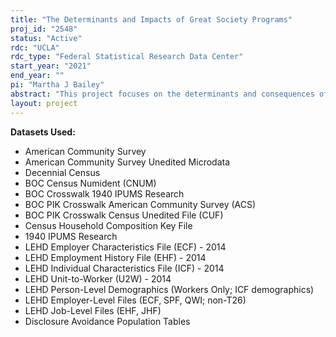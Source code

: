 ```yaml
---
title: "The Determinants and Impacts of Great Society Programs"
proj_id: "2548"
status: "Active"
rdc: "UCLA"
rdc_type: "Federal Statistical Research Data Center"
start_year: "2021"
end_year: ""
pi: "Martha J Bailey"
abstract: "This project focuses on the determinants and consequences of Great Society era programs, which were both local in nature and interacted with local economic, social, and demographic conditions. This project requests the use of Protected Information Keys (PIKs) to link the NUMIDENT and LEHD files to the 1940 and 2000 Decennial Censuses and 1996-2024 American Community Surveys. This PIK-linkage allows us to study both how public policies originating in the Great Society era respond to economic conditions and disparities as well as how these disparities and policies have affected long-term population outcomes and population dynamics."
layout: project
---
```


**Datasets Used:**

  - American Community Survey 
  - American Community Survey Unedited Microdata 
  - Decennial Census 
  - BOC Census Numident (CNUM) 
  - BOC Crosswalk 1940 IPUMS Research 
  - BOC PIK Crosswalk American Community Survey (ACS) 
  - BOC PIK Crosswalk Census Unedited File (CUF) 
  - Census Household Composition Key File 
  - 1940 IPUMS Research 
  - LEHD Employer Characteristics File (ECF) - 2014 
  - LEHD Employment History File (EHF) - 2014 
  - LEHD Individual Characteristics File (ICF) - 2014 
  - LEHD Unit-to-Worker (U2W) - 2014 
  - LEHD Person-Level Demographics (Workers Only; ICF demographics) 
  - LEHD Employer-Level Files (ECF, SPF, QWI; non-T26) 
  - LEHD Job-Level Files (EHF, JHF) 
  - Disclosure Avoidance Population Tables 

